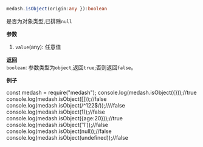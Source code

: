 ```ts
medash.isObject(origin:any }):boolean
```
是否为对象类型,已排除`null`

**参数**  
1. `value`(any): 任意值
  
**返回**        
`boolean`: 参数类型为`object`,返回`true`;否则返回`false`。  

**例子**  


<me-embed>const medash = require("medash");
console.log(medash.isObject({}));//true
console.log(medash.isObject([]));//false
console.log(medash.isObject(/^122$/));////false
console.log(medash.isObject(1));//false
console.log(medash.isObject({age:20}));//true
console.log(medash.isObject('1'));//false
console.log(medash.isObject(null));//false
console.log(medash.isObject(undefined));//false</me-embed>

